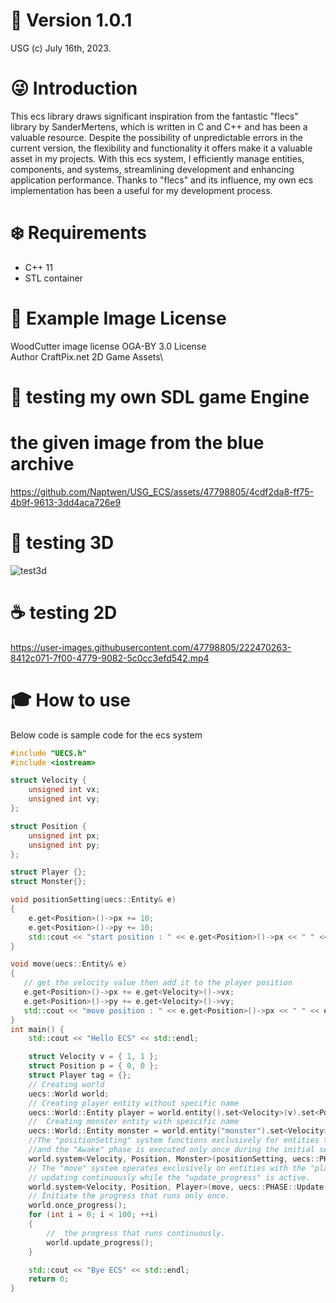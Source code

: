 #  :pushpin: Version 1.0.1
USG (c) July 16th, 2023.

# :stuck_out_tongue_winking_eye: Introduction
This ecs library draws significant inspiration from the fantastic "flecs" library by SanderMertens, 
which is written in C and C++ and has been a valuable resource. 
Despite the possibility of unpredictable errors in the current version, 
the flexibility and functionality it offers make it a valuable asset in my projects. 
With this ecs system, I efficiently manage entities, components, and systems, streamlining development and enhancing application performance. 
Thanks to "flecs" and its influence, my own ecs implementation has been a useful for my development process.


# :snowflake: Requirements
* C++ 11
* STL container

# :tulip: Example Image License
WoodCutter image license OGA-BY 3.0 License\
Author CraftPix.net 2D Game Assets\

# :cop: testing my own SDL game Engine
# the given image from the blue archive
https://github.com/Naptwen/USG_ECS/assets/47798805/4cdf2da8-ff75-4b9f-9613-3dd4aca726e9


# :shell: testing 3D
![test3d](https://user-images.githubusercontent.com/47798805/235448616-0d4eb17e-be0f-4c45-bd6e-821e6709f8e4.gif)

# :coffee: testing 2D
https://user-images.githubusercontent.com/47798805/222470263-8412c071-7f00-4779-9082-5c0cc3efd542.mp4

# :mortar_board: How to use
Below code is sample code for the ecs system

```cpp
#include "UECS.h"
#include <iostream>

struct Velocity {
    unsigned int vx;
    unsigned int vy;
};

struct Position {
    unsigned int px;
    unsigned int py;
};

struct Player {};
struct Monster{};

void positionSetting(uecs::Entity& e)
{
    e.get<Position>()->px += 10;
    e.get<Position>()->py += 10;
    std::cout << "start position : " << e.get<Position>()->px << " " << e.get<Position>()->py << std::endl;
}

void move(uecs::Entity& e)
{
   // get the velocity value then add it to the player position
   e.get<Position>()->px += e.get<Velocity>()->vx;
   e.get<Position>()->py += e.get<Velocity>()->vy;
   std::cout << "move position : " << e.get<Position>()->px << " " << e.get<Position>()->py << std::endl;
}
int main() {
    std::cout << "Hello ECS" << std::endl;

    struct Velocity v = { 1, 1 };
    struct Position p = { 0, 0 };
    struct Player tag = {};
    // Creating world
    uecs::World world;
    // Creating player entity without specific name
    uecs::World::Entity player = world.entity().set<Velocity>(v).set<Position>(p).set<Player>(tag);
    //  Creating monster entity with speicific name
    uecs::World::Entity monster = world.entity("monster").set<Velocity>(v).set<Position>(p).set<Monster>({});
    //The "positionSetting" system functions exclusively for entities that have the "monster" struct, 
    //and the "Awake" phase is executed only once during the initial setup.
    world.system<Velocity, Position, Monster>(positionSetting, uecs::PHASE::Awake); 
    // The "move" system operates exclusively on entities with the "player" struct, 
    // updating continuously while the "update_progress" is active.
    world.system<Velocity, Position, Player>(move, uecs::PHASE::Update);
    // Initiate the progress that runs only once.
    world.once_progress();
    for (int i = 0; i < 100; ++i)
    {
        //  the progress that runs continuously.
        world.update_progress();
    }

    std::cout << "Bye ECS" << std::endl;
    return 0;
}

```
